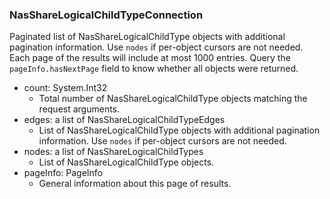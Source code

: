 ### NasShareLogicalChildTypeConnection
Paginated list of NasShareLogicalChildType objects with additional pagination information. Use `nodes` if per-object cursors are not needed. Each page of the results will include at most 1000 entries. Query the `pageInfo.hasNextPage` field to know whether all objects were returned.

- count: System.Int32
  - Total number of NasShareLogicalChildType objects matching the request arguments.
- edges: a list of NasShareLogicalChildTypeEdges
  - List of NasShareLogicalChildType objects with additional pagination information. Use `nodes` if per-object cursors are not needed.
- nodes: a list of NasShareLogicalChildTypes
  - List of NasShareLogicalChildType objects.
- pageInfo: PageInfo
  - General information about this page of results.
